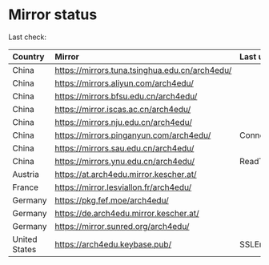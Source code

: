 <script src="./time.js"></script>
# Mirror status
Last check: <script type="text/javascript">localize(1672309211.2396047);</script>

|Country|Mirror|Last update|
|:------|:-----|:----------|
|China|https://mirrors.tuna.tsinghua.edu.cn/arch4edu/|<script type="text/javascript">localize(1672295544);</script>|
|China|https://mirrors.aliyun.com/arch4edu/|<script type="text/javascript">localize(1672252279);</script>|
|China|https://mirrors.bfsu.edu.cn/arch4edu/|<script type="text/javascript">localize(1672252279);</script>|
|China|https://mirror.iscas.ac.cn/arch4edu/|<script type="text/javascript">localize(1672295544);</script>|
|China|https://mirrors.nju.edu.cn/arch4edu/|<script type="text/javascript">localize(1672209178);</script>|
|China|https://mirrors.pinganyun.com/arch4edu/|ConnectTimeout|
|China|https://mirrors.sau.edu.cn/arch4edu/|<script type="text/javascript">localize(1671258899);</script>|
|China|https://mirrors.ynu.edu.cn/arch4edu/|ReadTimeout|
|Austria|https://at.arch4edu.mirror.kescher.at/|<script type="text/javascript">localize(1672295544);</script>|
|France|https://mirror.lesviallon.fr/arch4edu/|<script type="text/javascript">localize(1672252279);</script>|
|Germany|https://pkg.fef.moe/arch4edu/|<script type="text/javascript">localize(1672295544);</script>|
|Germany|https://de.arch4edu.mirror.kescher.at/|<script type="text/javascript">localize(1672295544);</script>|
|Germany|https://mirror.sunred.org/arch4edu/|<script type="text/javascript">localize(1672295544);</script>|
|United States|https://arch4edu.keybase.pub/|SSLError|

<script src="./tablefilter/tablefilter.js"></script>
<script src="./table.js"></script>